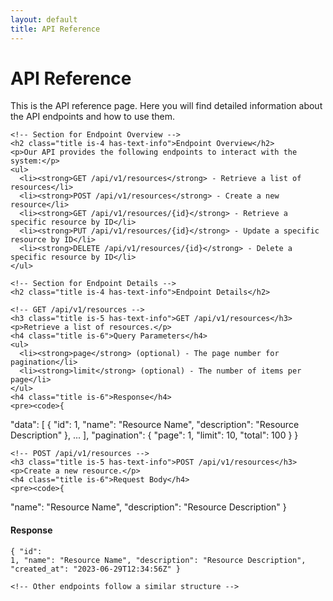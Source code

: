 ```yaml
---
layout: default
title: API Reference
---
```


<div class="section">
  <h1 class="title has-text-centered has-text-primary">API Reference</h1>
  <div class="content">
    <p>This is the API reference page. Here you will find detailed information about the API endpoints and how to use them.</p>

    <!-- Section for Endpoint Overview -->
    <h2 class="title is-4 has-text-info">Endpoint Overview</h2>
    <p>Our API provides the following endpoints to interact with the system:</p>
    <ul>
      <li><strong>GET /api/v1/resources</strong> - Retrieve a list of resources</li>
      <li><strong>POST /api/v1/resources</strong> - Create a new resource</li>
      <li><strong>GET /api/v1/resources/{id}</strong> - Retrieve a specific resource by ID</li>
      <li><strong>PUT /api/v1/resources/{id}</strong> - Update a specific resource by ID</li>
      <li><strong>DELETE /api/v1/resources/{id}</strong> - Delete a specific resource by ID</li>
    </ul>

    <!-- Section for Endpoint Details -->
    <h2 class="title is-4 has-text-info">Endpoint Details</h2>

    <!-- GET /api/v1/resources -->
    <h3 class="title is-5 has-text-info">GET /api/v1/resources</h3>
    <p>Retrieve a list of resources.</p>
    <h4 class="title is-6">Query Parameters</h4>
    <ul>
      <li><strong>page</strong> (optional) - The page number for pagination</li>
      <li><strong>limit</strong> (optional) - The number of items per page</li>
    </ul>
    <h4 class="title is-6">Response</h4>
    <pre><code>{
  "data": [
    {
      "id": 1,
      "name": "Resource Name",
      "description": "Resource Description"
    },
    ...
  ],
  "pagination": {
    "page": 1,
    "limit": 10,
    "total": 100
  }
}</code></pre>

    <!-- POST /api/v1/resources -->
    <h3 class="title is-5 has-text-info">POST /api/v1/resources</h3>
    <p>Create a new resource.</p>
    <h4 class="title is-6">Request Body</h4>
    <pre><code>{
  "name": "Resource Name",
  "description": "Resource Description"
}</code></pre>
    <h4 class="title is-6">Response</h4>
    <pre><code>{
  "id": 1,
  "name": "Resource Name",
  "description": "Resource Description",
  "created_at": "2023-06-29T12:34:56Z"
}</code></pre>

    <!-- Other endpoints follow a similar structure -->

  </div>
</div>
